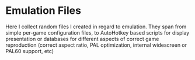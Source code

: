 # Emulation Files

Here I collect random files I created in regard to emulation. They span from simple per-game configuration files, to AutoHotkey based scripts for display presentation or databases for different aspects of correct game reproduction (correct aspect ratio, PAL optimization, internal widescreen or PAL60 support, etc)
